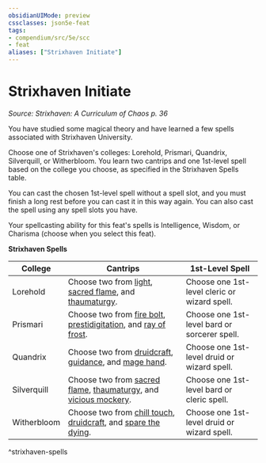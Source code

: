 ```yaml
---
obsidianUIMode: preview
cssclasses: json5e-feat
tags:
- compendium/src/5e/scc
- feat
aliases: ["Strixhaven Initiate"]
---
```

# Strixhaven Initiate
*Source: Strixhaven: A Curriculum of Chaos p. 36*  

You have studied some magical theory and have learned a few spells associated with Strixhaven University.

Choose one of Strixhaven's colleges: Lorehold, Prismari, Quandrix, Silverquill, or Witherbloom. You learn two cantrips and one 1st-level spell based on the college you choose, as specified in the Strixhaven Spells table.

You can cast the chosen 1st-level spell without a spell slot, and you must finish a long rest before you can cast it in this way again. You can also cast the spell using any spell slots you have.

Your spellcasting ability for this feat's spells is Intelligence, Wisdom, or Charisma (choose when you select this feat).

**Strixhaven Spells**

| College | Cantrips | 1st-Level Spell |
|---------|----------|-----------------|
| Lorehold | Choose two from [light](/2-Mechanics/CLI/spells/light.md), [sacred flame](/2-Mechanics/CLI/spells/sacred-flame.md), and [thaumaturgy](/2-Mechanics/CLI/spells/thaumaturgy.md). | Choose one 1st-level cleric or wizard spell. |
| Prismari | Choose two from [fire bolt](/2-Mechanics/CLI/spells/fire-bolt.md), [prestidigitation](/2-Mechanics/CLI/spells/prestidigitation.md), and [ray of frost](/2-Mechanics/CLI/spells/ray-of-frost.md). | Choose one 1st-level bard or sorcerer spell. |
| Quandrix | Choose two from [druidcraft](/2-Mechanics/CLI/spells/druidcraft.md), [guidance](/2-Mechanics/CLI/spells/guidance.md), and [mage hand](/2-Mechanics/CLI/spells/mage-hand.md). | Choose one 1st-level druid or wizard spell. |
| Silverquill | Choose two from [sacred flame](/2-Mechanics/CLI/spells/sacred-flame.md), [thaumaturgy](/2-Mechanics/CLI/spells/thaumaturgy.md), and [vicious mockery](/2-Mechanics/CLI/spells/vicious-mockery.md). | Choose one 1st-level bard or cleric spell. |
| Witherbloom | Choose two from [chill touch](/2-Mechanics/CLI/spells/chill-touch.md), [druidcraft](/2-Mechanics/CLI/spells/druidcraft.md), and [spare the dying](/2-Mechanics/CLI/spells/spare-the-dying.md). | Choose one 1st-level druid or wizard spell. |
^strixhaven-spells